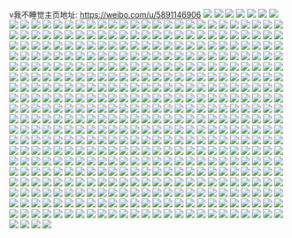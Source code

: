 v我不睡觉主页地址: https://weibo.com/u/5891146906 
![](https://wx4.sinaimg.cn/mw2000/006qGEqugy1h93es17ks8j31o0280hdt.jpg) 
![](https://wx4.sinaimg.cn/mw2000/006qGEqugy1h93et3y5icj32c02s2e82.jpg) 
![](https://wx4.sinaimg.cn/mw2000/006qGEqugy1h93esdxwptj31hi1tr4qp.jpg) 
![](https://wx4.sinaimg.cn/mw2000/006qGEqugy1h93est0z7bj323u35shdw.jpg) 
![](https://wx4.sinaimg.cn/mw2000/006qGEqugy1h93ersnr1tj31hk1qc4qp.jpg) 
![](https://wx4.sinaimg.cn/mw2000/006qGEqugy1h93et2c2a0j32dc35sqv8.jpg) 
![](https://wx4.sinaimg.cn/mw2000/006qGEqugy1h93es87t26j31o022kkjl.jpg) 
![](https://wx4.sinaimg.cn/mw2000/006qGEquly1h8g9dyzgquj31o0280tyh.jpg) 
![](https://wx4.sinaimg.cn/mw2000/006qGEquly1h8g9dzpkjyj31o0280x2n.jpg) 
![](https://wx4.sinaimg.cn/mw2000/006qGEquly1h8g9dzb1thj316o1kwk72.jpg) 
![](https://wx4.sinaimg.cn/mw2000/006qGEquly1h8888yduzqj30z40w011i.jpg) 
![](https://wx4.sinaimg.cn/mw2000/006qGEquly1h8888yugovj30w01av7jb.jpg) 
![](https://wx4.sinaimg.cn/mw2000/006qGEquly1h8888z893mj3140167al7.jpg) 
![](https://wx4.sinaimg.cn/mw2000/006qGEquly1h8888zmrv1j321i1nukda.jpg) 
![](https://wx4.sinaimg.cn/mw2000/006qGEquly1h8888y0u77j323u35skjl.jpg) 
![](https://wx4.sinaimg.cn/mw2000/006qGEquly1h88890wgoyj31ma2puhdt.jpg) 
![](https://wx4.sinaimg.cn/mw2000/006qGEquly1h808asuk1mj30ku0up10s.jpg) 
![](https://wx4.sinaimg.cn/mw2000/006qGEquly1h808atxdh4j30ku0v1jz6.jpg) 
![](https://wx4.sinaimg.cn/mw2000/006qGEquly1h7rzo0amumj30us1f74fa.jpg) 
![](https://wx4.sinaimg.cn/mw2000/006qGEquly1h7rzo0sw06j30uf1dvtqa.jpg) 
![](https://wx4.sinaimg.cn/mw2000/006qGEquly1h7rzo1ahgcj30w01i1h5w.jpg) 
![](https://wx4.sinaimg.cn/mw2000/006qGEquly1h7rznzigwmj30w01kwtub.jpg) 
![](https://wx4.sinaimg.cn/mw2000/006qGEquly1h7pohoyhwnj32dc35snpf.jpg) 
![](https://wx4.sinaimg.cn/mw2000/006qGEquly1h7pohr0j8lj32dc35shdv.jpg) 
![](https://wx4.sinaimg.cn/mw2000/006qGEquly1h7ohpei50aj311x1kwe81.jpg) 
![](https://wx4.sinaimg.cn/mw2000/006qGEquly1h7ohpfxbdlj30vz1bytyi.jpg) 
![](https://wx4.sinaimg.cn/mw2000/006qGEquly1h7ohpfc9ofj31by1zxx6p.jpg) 
![](https://wx4.sinaimg.cn/mw2000/006qGEquly1h7ohph9fybj311b1jy7wh.jpg) 
![](https://wx4.sinaimg.cn/mw2000/006qGEquly1h7ohpgmqpej30za1gx4qp.jpg) 
![](https://wx4.sinaimg.cn/mw2000/006qGEquly1h7ohq22rijj31kw2dde82.jpg) 
![](https://wx4.sinaimg.cn/mw2000/006qGEquly1h7ohpj3hchj31o02gkqv5.jpg) 
![](https://wx4.sinaimg.cn/mw2000/006qGEquly1h7ohpie0vtj31o02lvb29.jpg) 
![](https://wx4.sinaimg.cn/mw2000/006qGEquly1h7ohpji978j30rf0pmtbl.jpg) 
![](https://wx4.sinaimg.cn/mw2000/006qGEquly1h7kqumn9utj30ku07ijs0.jpg) 
![](https://wx4.sinaimg.cn/mw2000/006qGEquly1h7kqumvwt8j30uw0qy77o.jpg) 
![](https://wx4.sinaimg.cn/mw2000/006qGEquly1h7kqumbbfgj30ks0jpmzh.jpg) 
![](https://wx4.sinaimg.cn/mw2000/006qGEquly1h7fdsxqci5j30ku0tegm6.jpg) 
![](https://wx4.sinaimg.cn/mw2000/006qGEquly1h7fdsxcr7nj30ku194gvt.jpg) 
![](https://wx4.sinaimg.cn/mw2000/006qGEquly1h7fdt1x6y9j30ku0ga0t3.jpg) 
![](https://wx4.sinaimg.cn/mw2000/006qGEquly1h7e5dtbibnj31o0223x6p.jpg) 
![](https://wx4.sinaimg.cn/mw2000/006qGEquly1h7e5ehavqvj32dc35sb2c.jpg) 
![](https://wx4.sinaimg.cn/mw2000/006qGEquly1h7e5e5g29cj32dc35s4k2.jpg) 
![](https://wx4.sinaimg.cn/mw2000/006qGEquly1h7e5esjcwzj323u35s1l0.jpg) 
![](https://wx4.sinaimg.cn/mw2000/006qGEquly1h7e5f3vse4j32dc35sx6r.jpg) 
![](https://wx4.sinaimg.cn/mw2000/006qGEquly1h7e5fo21vuj323u35sk55.jpg) 
![](https://wx4.sinaimg.cn/mw2000/006qGEquly1h7e5fdcdtcj323u35sk8a.jpg) 
![](https://wx4.sinaimg.cn/mw2000/006qGEquly1h7e5dpboq7j30ku1947r9.jpg) 
![](https://wx4.sinaimg.cn/mw2000/006qGEquly1h776jnqarnj323u35sx6r.jpg) 
![](https://wx4.sinaimg.cn/mw2000/006qGEquly1h776jsrtubj323u35sqqu.jpg) 
![](https://wx4.sinaimg.cn/mw2000/006qGEquly1h776jqbg5pj32dc35sqv8.jpg) 
![](https://wx4.sinaimg.cn/mw2000/006qGEquly1h776jv74e1j32dc35s4ho.jpg) 
![](https://wx4.sinaimg.cn/mw2000/006qGEquly1h776jxupm6j31s035skjm.jpg) 
![](https://wx4.sinaimg.cn/mw2000/006qGEquly1h74ueflhwpj30ku0uxdpp.jpg) 
![](https://wx4.sinaimg.cn/mw2000/006qGEquly1h73kh6ovs0j32dc35snpg.jpg) 
![](https://wx4.sinaimg.cn/mw2000/006qGEquly1h73kgx0zf2j31s035sjwa.jpg) 
![](https://wx4.sinaimg.cn/mw2000/006qGEquly1h73kgzctsfj32dc35su10.jpg) 
![](https://wx4.sinaimg.cn/mw2000/006qGEquly1h73kh9x6o3j323u35s7wj.jpg) 
![](https://wx4.sinaimg.cn/mw2000/006qGEquly1h73kh20fb0j32dc35sats.jpg) 
![](https://wx4.sinaimg.cn/mw2000/006qGEquly1h73kh8b4p7j32dc35sk5g.jpg) 
![](https://wx4.sinaimg.cn/mw2000/006qGEquly1h6ueo07ffmj31vk2egb29.jpg) 
![](https://wx4.sinaimg.cn/mw2000/006qGEquly1h6t9w2saqrj32dc35sb2d.jpg) 
![](https://wx4.sinaimg.cn/mw2000/006qGEquly1h6t9w6xy0gj32dc35shal.jpg) 
![](https://wx4.sinaimg.cn/mw2000/006qGEquly1h6t9wkyubzj323u35se84.jpg) 
![](https://wx4.sinaimg.cn/mw2000/006qGEquly1h6t9wdfr9pj31s035sawx.jpg) 
![](https://wx4.sinaimg.cn/mw2000/006qGEquly1h6t9wac887j32dc35s7wk.jpg) 
![](https://wx4.sinaimg.cn/mw2000/006qGEquly1h6t9wq0enij31j924fwll.jpg) 
![](https://wx4.sinaimg.cn/mw2000/006qGEquly1h6t9wh2ptcj31s035swn5.jpg) 
![](https://wx4.sinaimg.cn/mw2000/006qGEquly1h6t9wnpwaaj323u35sqv6.jpg) 
![](https://wx4.sinaimg.cn/mw2000/006qGEquly1h6s8gkp0g2j31s035sgys.jpg) 
![](https://wx4.sinaimg.cn/mw2000/006qGEquly1h6s8h9vlyej32dc35s1fs.jpg) 
![](https://wx4.sinaimg.cn/mw2000/006qGEquly1h6s8hcsuksj329e2z51ky.jpg) 
![](https://wx4.sinaimg.cn/mw2000/006qGEquly1h6s8hg36k1j30oe0tcjtq.jpg) 
![](https://wx4.sinaimg.cn/mw2000/006qGEquly1h6s8ia5lkhj323u35s4k2.jpg) 
![](https://wx4.sinaimg.cn/mw2000/006qGEquly1h6s8j1cjlaj323u35su0z.jpg) 
![](https://wx4.sinaimg.cn/mw2000/006qGEquly1h6s8fzyz9hj323u35sk2p.jpg) 
![](https://wx4.sinaimg.cn/mw2000/006qGEquly1h6s8j61q5bj32be2utx6q.jpg) 
![](https://wx4.sinaimg.cn/mw2000/006qGEquly1h6pw2x2777j311k1i3ale.jpg) 
![](https://wx4.sinaimg.cn/mw2000/006qGEquly1h6pw2xswysj311f1dvdtg.jpg) 
![](https://wx4.sinaimg.cn/mw2000/006qGEquly1h6pw2yicztj312t1h2wuw.jpg) 
![](https://wx4.sinaimg.cn/mw2000/006qGEquly1h6pw2z26a5j316n1kw4b3.jpg) 
![](https://wx4.sinaimg.cn/mw2000/006qGEquly1h6pw2zleabj30ub15pgsl.jpg) 
![](https://wx4.sinaimg.cn/mw2000/006qGEquly1h6pw30u1rgj316o1kw4qp.jpg) 
![](https://wx4.sinaimg.cn/mw2000/006qGEquly1h6pw32ve1vj320p2u0u0x.jpg) 
![](https://wx4.sinaimg.cn/mw2000/006qGEquly1h6efa6l9kgj31400mcjx9.jpg) 
![](https://wx4.sinaimg.cn/mw2000/006qGEquly1h6efa61htsj30ku0aoq2z.jpg) 
![](https://wx4.sinaimg.cn/mw2000/006qGEquly1h69qo6mo0oj327g2kqe81.jpg) 
![](https://wx4.sinaimg.cn/mw2000/006qGEquly1h69qop3jilj32dc35skjp.jpg) 
![](https://wx4.sinaimg.cn/mw2000/006qGEquly1h69qobxyklj31kw35s172.jpg) 
![](https://wx4.sinaimg.cn/mw2000/006qGEquly1h69qp0gt2uj32dc35sx02.jpg) 
![](https://wx4.sinaimg.cn/mw2000/006qGEquly1h69qp7dkv6j31s035sdo7.jpg) 
![](https://wx4.sinaimg.cn/mw2000/006qGEquly1h69qpe6w3oj31s035sdqq.jpg) 
![](https://wx4.sinaimg.cn/mw2000/006qGEquly1h69qpeuqh5j31080px481.jpg) 
![](https://wx4.sinaimg.cn/mw2000/006qGEquly1h656cmp0oaj314h1kwh5u.jpg) 
![](https://wx4.sinaimg.cn/mw2000/006qGEquly1h656cj805wj316o1kwteb.jpg) 
![](https://wx4.sinaimg.cn/mw2000/006qGEquly1h656crhpvyj316o1kw1k0.jpg) 
![](https://wx4.sinaimg.cn/mw2000/006qGEquly1h656cwdcr5j316o1kwgq3.jpg) 
![](https://wx4.sinaimg.cn/mw2000/006qGEquly1h60k9cfzz7j31sc2dse81.jpg) 
![](https://wx4.sinaimg.cn/mw2000/006qGEquly1h60k9ezngej30l20sgtc3.jpg) 
![](https://wx4.sinaimg.cn/mw2000/006qGEquly1h60k957wzwj31s035sn4d.jpg) 
![](https://wx4.sinaimg.cn/mw2000/006qGEquly1h60kg2d3dsj31sc27b4m0.jpg) 
![](https://wx4.sinaimg.cn/mw2000/006qGEquly1h60kdo6zadj31s035se84.jpg) 
![](https://wx4.sinaimg.cn/mw2000/006qGEquly1h60kfzj55pj31s035s1l0.jpg) 
![](https://wx4.sinaimg.cn/mw2000/006qGEquly1h60kb6xy84j31s035sqf5.jpg) 
![](https://wx4.sinaimg.cn/mw2000/006qGEquly1h60kg6lnswj30ku122q8u.jpg) 
![](https://wx4.sinaimg.cn/mw2000/006qGEquly1h5ptt2451ij30z117yatt.jpg) 
![](https://wx4.sinaimg.cn/mw2000/006qGEquly1h5ptsveoquj31sc2ds4qq.jpg) 
![](https://wx4.sinaimg.cn/mw2000/006qGEquly1h5mmghop02j31ww30o1kx.jpg) 
![](https://wx4.sinaimg.cn/mw2000/006qGEquly1h5mmgudippj321p2z3npd.jpg) 
![](https://wx4.sinaimg.cn/mw2000/006qGEquly1h5mey8lj1bj30ku19410x.jpg) 
![](https://wx4.sinaimg.cn/mw2000/006qGEqugy1h5jdfnbw5fj30k30v8jz1.jpg) 
![](https://wx4.sinaimg.cn/mw2000/006qGEqugy1h5jdfoxl3pj30ku0uzgvv.jpg) 
![](https://wx4.sinaimg.cn/mw2000/006qGEqugy1h5jdfpoycwj30ku0uwn6e.jpg) 
![](https://wx4.sinaimg.cn/mw2000/006qGEqugy1h5jdfrejpej30u0176qbo.jpg) 
![](https://wx4.sinaimg.cn/mw2000/006qGEqugy1h5jdh2upnlj31s035sqv6.jpg) 
![](https://wx4.sinaimg.cn/mw2000/006qGEqugy1h58m4fcz87j32c031su0x.jpg) 
![](https://wx4.sinaimg.cn/mw2000/006qGEqugy1h58m4gdyodj31xl2mcnpd.jpg) 
![](https://wx4.sinaimg.cn/mw2000/006qGEqugy1h58m4hdyjmj328g30gnpd.jpg) 
![](https://wx4.sinaimg.cn/mw2000/006qGEqugy1h4kjq7oi4qj30lv0sgaf2.jpg) 
![](https://wx4.sinaimg.cn/mw2000/006qGEqugy1h4kjq83m20j30lq0sgdkm.jpg) 
![](https://wx4.sinaimg.cn/mw2000/006qGEqugy1h4kjq8lc1kj30nh0l442n.jpg) 
![](https://wx4.sinaimg.cn/mw2000/006qGEqugy1h4kjq8y8u8j30hu0onq6i.jpg) 
![](https://wx4.sinaimg.cn/mw2000/006qGEqugy1h4kjq76oirj32kr2c0e82.jpg) 
![](https://wx4.sinaimg.cn/mw2000/006qGEqugy1h4kjq9k7q9j30sg0l1q9e.jpg) 
![](https://wx4.sinaimg.cn/mw2000/006qGEqugy1h4gygqhhubj30sd1wt7wh.jpg) 
![](https://wx4.sinaimg.cn/mw2000/006qGEqugy1h4ett8ewq6j32dc35skjo.jpg) 
![](https://wx4.sinaimg.cn/mw2000/006qGEqugy1h4etta4lp6j33402c0b2a.jpg) 
![](https://wx4.sinaimg.cn/mw2000/006qGEqugy1h4ettbyxgvj32dc35se82.jpg) 
![](https://wx4.sinaimg.cn/mw2000/006qGEqugy1h4ettg8dcjj31s035sx6q.jpg) 
![](https://wx4.sinaimg.cn/mw2000/006qGEqugy1h4ettlekmij32dc35su10.jpg) 
![](https://wx4.sinaimg.cn/mw2000/006qGEqugy1h4ett3rlq4j32dc35s4qu.jpg) 
![](https://wx4.sinaimg.cn/mw2000/006qGEqugy1h4ettrwjz1j32dc35su0z.jpg) 
![](https://wx4.sinaimg.cn/mw2000/006qGEqugy1h4ettwbx1bj32dc35su0z.jpg) 
![](https://wx4.sinaimg.cn/mw2000/006qGEqugy1h458edyg6uj32dc35sqv8.jpg) 
![](https://wx4.sinaimg.cn/mw2000/006qGEqugy1h458egpt85j32dc35snpf.jpg) 
![](https://wx4.sinaimg.cn/mw2000/006qGEqugy1h458ejy5rvj31kw35sx6p.jpg) 
![](https://wx4.sinaimg.cn/mw2000/006qGEqugy1h458enw0u7j32dc35skjn.jpg) 
![](https://wx4.sinaimg.cn/mw2000/006qGEqugy1h458etoveyj32dc35s7wk.jpg) 
![](https://wx4.sinaimg.cn/mw2000/006qGEqugy1h3znu0qehsj31s035s7wj.jpg) 
![](https://wx4.sinaimg.cn/mw2000/006qGEqugy1h3znu4c9eyj32dc35sb2c.jpg) 
![](https://wx4.sinaimg.cn/mw2000/006qGEqugy1h3znu73jgsj31s035s1l0.jpg) 
![](https://wx4.sinaimg.cn/mw2000/006qGEqugy1h3znu89jb5j33402c0npe.jpg) 
![](https://wx4.sinaimg.cn/mw2000/006qGEqugy1h3znub80ebj31s035snpg.jpg) 
![](https://wx4.sinaimg.cn/mw2000/006qGEqugy1h3znucdch3j32c027cnpd.jpg) 
![](https://wx4.sinaimg.cn/mw2000/006qGEqugy1h3zntvpgjij32dc35s7wk.jpg) 
![](https://wx4.sinaimg.cn/mw2000/006qGEqugy1h3w3ce8tpoj30tz167tjg.jpg) 
![](https://wx4.sinaimg.cn/mw2000/006qGEqugy1h3w3cfek1aj32c0340b2a.jpg) 
![](https://wx4.sinaimg.cn/mw2000/006qGEqugy1h3w3cgmphzj32c0340e83.jpg) 
![](https://wx4.sinaimg.cn/mw2000/006qGEqugy1h3w3chy438j32c0340qv6.jpg) 
![](https://wx4.sinaimg.cn/mw2000/006qGEqugy1h3tq2ic75uj32c0340npe.jpg) 
![](https://wx4.sinaimg.cn/mw2000/006qGEqugy1h3tq2kvqmtj32c0340b2a.jpg) 
![](https://wx4.sinaimg.cn/mw2000/006qGEqugy1h3tq2nuu7oj32c02qnqv6.jpg) 
![](https://wx4.sinaimg.cn/mw2000/006qGEqugy1h3tq2putngj32c02swqv5.jpg) 
![](https://wx4.sinaimg.cn/mw2000/006qGEqugy1h3tq3aamgqj31nx1skb29.jpg) 
![](https://wx4.sinaimg.cn/mw2000/006qGEqugy1h3msnpbuqij32c0340kjl.jpg) 
![](https://wx4.sinaimg.cn/mw2000/006qGEqugy1h3msnq7edyj32c0340kjl.jpg) 
![](https://wx4.sinaimg.cn/mw2000/006qGEqugy1h3msnr1h0vj32c0340kjl.jpg) 
![](https://wx4.sinaimg.cn/mw2000/006qGEqugy1h3msnsel24j325l2o14qq.jpg) 
![](https://wx4.sinaimg.cn/mw2000/006qGEquly1h3i8rxtsjjj32dc35sqv8.jpg) 
![](https://wx4.sinaimg.cn/mw2000/006qGEquly1h3i8s3tk75j32dc35s1kz.jpg) 
![](https://wx4.sinaimg.cn/mw2000/006qGEquly1h3i8rk3xcaj32dc35snpg.jpg) 
![](https://wx4.sinaimg.cn/mw2000/006qGEquly1h3i8s6nkhuj32c027hb29.jpg) 
![](https://wx4.sinaimg.cn/mw2000/006qGEquly1h3i8s4s1f1j31nv1fqh36.jpg) 
![](https://wx4.sinaimg.cn/mw2000/006qGEquly1h3i8sa6zm0j33402c0npe.jpg) 
![](https://wx4.sinaimg.cn/mw2000/006qGEquly1h3i8sezoqpj32c02muhdu.jpg) 
![](https://wx4.sinaimg.cn/mw2000/006qGEquly1h3i8skx9bqj31rz2mtx6p.jpg) 
![](https://wx4.sinaimg.cn/mw2000/006qGEquly1h3i8t8h9ksj32dc35sqv7.jpg) 
![](https://wx4.sinaimg.cn/mw2000/006qGEquly1h3fo2r3azyj32c02yj1kx.jpg) 
![](https://wx4.sinaimg.cn/mw2000/006qGEquly1h3fo2rif15j30wi1197ei.jpg) 
![](https://wx4.sinaimg.cn/mw2000/006qGEquly1h3fo2t5j2vj30wi1ncdu2.jpg) 
![](https://wx4.sinaimg.cn/mw2000/006qGEquly1h3fo2th18dj30ku111wk5.jpg) 
![](https://wx4.sinaimg.cn/mw2000/006qGEquly1h3fo2qkqtvj30wi1j9nbl.jpg) 
![](https://wx4.sinaimg.cn/mw2000/006qGEquly1h3fo2vpj2qj30wi1kdgzn.jpg) 
![](https://wx4.sinaimg.cn/mw2000/006qGEquly1h37ysdgd1cj316n1ll1az.jpg) 
![](https://wx4.sinaimg.cn/mw2000/006qGEquly1h37ysknoluj315s1ktx18.jpg) 
![](https://wx4.sinaimg.cn/mw2000/006qGEquly1h37ysm4muoj322o2rknoo.jpg) 
![](https://wx4.sinaimg.cn/mw2000/006qGEquly1h374022d14j33402c0x6q.jpg) 
![](https://wx4.sinaimg.cn/mw2000/006qGEquly1h35or8yn94j32dc35s4qs.jpg) 
![](https://wx4.sinaimg.cn/mw2000/006qGEquly1h35orskwkrj323u35snpe.jpg) 
![](https://wx4.sinaimg.cn/mw2000/006qGEquly1h35oqjnhk3j325i2wob2a.jpg) 
![](https://wx4.sinaimg.cn/mw2000/006qGEquly1h35oscveyjj31s035su0y.jpg) 
![](https://wx4.sinaimg.cn/mw2000/006qGEquly1h35ot7ha0gj32dc35snpf.jpg) 
![](https://wx4.sinaimg.cn/mw2000/006qGEquly1h35otf2npxj32dc35sx6s.jpg) 
![](https://wx4.sinaimg.cn/mw2000/006qGEquly1h35othocdvj32dc35s7wk.jpg) 
![](https://wx4.sinaimg.cn/mw2000/006qGEquly1h35otm3piej32dc35skjn.jpg) 
![](https://wx4.sinaimg.cn/mw2000/006qGEquly1h35otpfo5gj32dc35snpg.jpg) 
![](https://wx4.sinaimg.cn/mw2000/006qGEquly1h2xmjd355tj31kd21lnpd.jpg) 
![](https://wx4.sinaimg.cn/mw2000/006qGEquly1h2xmjap9d0j31o02804qq.jpg) 
![](https://wx4.sinaimg.cn/mw2000/006qGEquly1h2xmjmd8k9j31o0280x6p.jpg) 
![](https://wx4.sinaimg.cn/mw2000/006qGEquly1h2xmjhves2j31o0280x6p.jpg) 
![](https://wx4.sinaimg.cn/mw2000/006qGEquly1h2qvkhrgqhj30ik0ztmzc.jpg) 
![](https://wx4.sinaimg.cn/mw2000/006qGEquly1h2qvkiutprj30if0zpwh2.jpg) 
![](https://wx4.sinaimg.cn/mw2000/006qGEquly1h2qvkjnv8oj30ih0zhtbs.jpg) 
![](https://wx4.sinaimg.cn/mw2000/006qGEquly1h2jh06rw6dj32ps2bze82.jpg) 
![](https://wx4.sinaimg.cn/mw2000/006qGEquly1h2jh0526coj30zi1417d7.jpg) 
![](https://wx4.sinaimg.cn/mw2000/006qGEquly1h2jh0dr6xoj33402c0qv6.jpg) 
![](https://wx4.sinaimg.cn/mw2000/006qGEquly1h2jh0bri04j31ih1u5e81.jpg) 
![](https://wx4.sinaimg.cn/mw2000/006qGEquly1h2jh0e8dh8j30zi16a14v.jpg) 
![](https://wx4.sinaimg.cn/mw2000/006qGEquly1h2jh093vesj31rg1jqkjl.jpg) 
![](https://wx4.sinaimg.cn/mw2000/006qGEquly1h2bem323exj32dc35sb2b.jpg) 
![](https://wx4.sinaimg.cn/mw2000/006qGEquly1h2bem0tam8j32dc35s1l1.jpg) 
![](https://wx4.sinaimg.cn/mw2000/006qGEquly1h2bem6eiizj32dc35sb2e.jpg) 
![](https://wx4.sinaimg.cn/mw2000/006qGEquly1h2bem9vcesj32dc35su12.jpg) 
![](https://wx4.sinaimg.cn/mw2000/006qGEquly1h2bemd87zrj335s35s1l2.jpg) 
![](https://wx4.sinaimg.cn/mw2000/006qGEquly1h2bemgk9y9j32dc35skjq.jpg) 
![](https://wx4.sinaimg.cn/mw2000/006qGEquly1h2bemj7cj7j32dc35su10.jpg) 
![](https://wx4.sinaimg.cn/mw2000/006qGEquly1h2bemlseuwj30ku0p2myq.jpg) 
![](https://wx4.sinaimg.cn/mw2000/006qGEquly1h215e5k894j32dc35sb2c.jpg) 
![](https://wx4.sinaimg.cn/mw2000/006qGEquly1h215e71x48j32c03401ky.jpg) 
![](https://wx4.sinaimg.cn/mw2000/006qGEquly1h215ekjj67j32dc35s7wl.jpg) 
![](https://wx4.sinaimg.cn/mw2000/006qGEquly1h215f5zz7ij335s35she0.jpg) 
![](https://wx4.sinaimg.cn/mw2000/006qGEquly1h215g1v1oij32dc35sx6r.jpg) 
![](https://wx4.sinaimg.cn/mw2000/006qGEquly1h215fp7v3wj335s35sb2e.jpg) 
![](https://wx4.sinaimg.cn/mw2000/006qGEquly1h215dosue7j32dc35sqv8.jpg) 
![](https://wx4.sinaimg.cn/mw2000/006qGEquly1h215gim1v2j335s35s7wm.jpg) 
![](https://wx4.sinaimg.cn/mw2000/006qGEquly1h1ncq9a237j32dc35su12.jpg) 
![](https://wx4.sinaimg.cn/mw2000/006qGEquly1h1ncqndbzhj32dc35s1l4.jpg) 
![](https://wx4.sinaimg.cn/mw2000/006qGEquly1h1ncqolasij31vk2egb29.jpg) 
![](https://wx4.sinaimg.cn/mw2000/006qGEquly1h1ncqva7yuj32dc35sb2c.jpg) 
![](https://wx4.sinaimg.cn/mw2000/006qGEquly1h1ncqx45hzj32o7221hdu.jpg) 
![](https://wx4.sinaimg.cn/mw2000/006qGEquly1h1ncr4wc8tj32dc35snpf.jpg) 
![](https://wx4.sinaimg.cn/mw2000/006qGEquly1h1ncr9n0jlj31s035skjm.jpg) 
![](https://wx4.sinaimg.cn/mw2000/006qGEquly1h1lzhr171oj32dc35sqv9.jpg) 
![](https://wx4.sinaimg.cn/mw2000/006qGEquly1h1lzhulpqlj32dc35sx6t.jpg) 
![](https://wx4.sinaimg.cn/mw2000/006qGEquly1h1lzhwncmij31s035sqv6.jpg) 
![](https://wx4.sinaimg.cn/mw2000/006qGEquly1h1lzhl8k1sj32dc35shdx.jpg) 
![](https://wx4.sinaimg.cn/mw2000/006qGEquly1h1lzhyqritj32dc35shdw.jpg) 
![](https://wx4.sinaimg.cn/mw2000/006qGEquly1h1lzhzsuu9j32c0340e81.jpg) 
![](https://wx4.sinaimg.cn/mw2000/006qGEquly1h1ahveb8m1j32dc35sx6s.jpg) 
![](https://wx4.sinaimg.cn/mw2000/006qGEquly1h1ahvtdle8j31s035sqv6.jpg) 
![](https://wx4.sinaimg.cn/mw2000/006qGEquly1h1ahw8gtibj31s035se83.jpg) 
![](https://wx4.sinaimg.cn/mw2000/006qGEquly1h1ahws6ra1j32dc35skjp.jpg) 
![](https://wx4.sinaimg.cn/mw2000/006qGEquly1h1ahx3obpgj31s035s7wj.jpg) 
![](https://wx4.sinaimg.cn/mw2000/006qGEquly1h1ahx6h93pj32rj2c0u0y.jpg) 
![](https://wx4.sinaimg.cn/mw2000/006qGEquly1h1ahxyieoyj32dc35s1l2.jpg) 
![](https://wx4.sinaimg.cn/mw2000/006qGEquly1h1ahy4qnokj32dc35sb2b.jpg) 
![](https://wx4.sinaimg.cn/mw2000/006qGEquly1h16x3dawwlj32ji25ju0x.jpg) 
![](https://wx4.sinaimg.cn/mw2000/006qGEquly1h14kj2akwkj32801o0hdt.jpg) 
![](https://wx4.sinaimg.cn/mw2000/006qGEquly1h14kj5ijbwj33402c01ky.jpg) 
![](https://wx4.sinaimg.cn/mw2000/006qGEquly1h14kjmx1onj33402c0npe.jpg) 
![](https://wx4.sinaimg.cn/mw2000/006qGEquly1h14kiqv2ctj33402c07wi.jpg) 
![](https://wx4.sinaimg.cn/mw2000/006qGEquly1h0yx00vzrrj327v2i17wh.jpg) 
![](https://wx4.sinaimg.cn/mw2000/006qGEquly1h0yx01ouw3j32c0340b29.jpg) 
![](https://wx4.sinaimg.cn/mw2000/006qGEquly1h0vnqih6gpj326s26au0x.jpg) 
![](https://wx4.sinaimg.cn/mw2000/006qGEquly1h0qvkc5oocj33402c01kz.jpg) 
![](https://wx4.sinaimg.cn/mw2000/006qGEquly1h0qvkd8pjjj32a22571ky.jpg) 
![](https://wx4.sinaimg.cn/mw2000/006qGEquly1h0qvkg37vgj32dc35skjn.jpg) 
![](https://wx4.sinaimg.cn/mw2000/006qGEquly1h0qvkh3i1jj32za1yohdu.jpg) 
![](https://wx4.sinaimg.cn/mw2000/006qGEquly1h0qvkhu7h8j318m0u0as7.jpg) 
![](https://wx4.sinaimg.cn/mw2000/006qGEquly1h0qvkbbcwrj32zq21wkjl.jpg) 
![](https://wx4.sinaimg.cn/mw2000/006qGEquly1h0qvkj9vzkj32ie23hkjm.jpg) 
![](https://wx4.sinaimg.cn/mw2000/006qGEquly1h0qvkkjsx5j32dy2577wi.jpg) 
![](https://wx4.sinaimg.cn/mw2000/006qGEquly1h0qvknnypkj32dc35snpg.jpg) 
![](https://wx4.sinaimg.cn/mw2000/006qGEquly1h0pvcbv420j32c03407wh.jpg) 
![](https://wx4.sinaimg.cn/mw2000/006qGEquly1h0kr3vmdm2j30d30d13z1.jpg) 
![](https://wx4.sinaimg.cn/mw2000/006qGEquly1h0gjsoekfsj31o0280kjl.jpg) 
![](https://wx4.sinaimg.cn/mw2000/006qGEquly1h0gjsu9yuqj33402c0npe.jpg) 
![](https://wx4.sinaimg.cn/mw2000/006qGEquly1h0gjsxep69j32uj26me82.jpg) 
![](https://wx4.sinaimg.cn/mw2000/006qGEquly1h0gjsyag1mj32fb1lsb29.jpg) 
![](https://wx4.sinaimg.cn/mw2000/006qGEquly1h0gjs8vlxkj32dc35s1l1.jpg) 
![](https://wx4.sinaimg.cn/mw2000/006qGEquly1h0gjta3esuj32od26bkjm.jpg) 
![](https://wx4.sinaimg.cn/mw2000/006qGEquly1h0at7o5wsoj32dc35shdw.jpg) 
![](https://wx4.sinaimg.cn/mw2000/006qGEquly1h0at7yfnawj31s035sx6q.jpg) 
![](https://wx4.sinaimg.cn/mw2000/006qGEquly1h0at81400aj33082c01kz.jpg) 
![](https://wx4.sinaimg.cn/mw2000/006qGEquly1h0at833ywgj32sn2aqhdu.jpg) 
![](https://wx4.sinaimg.cn/mw2000/006qGEquly1h0at84t3t6j32jn22r4qq.jpg) 
![](https://wx4.sinaimg.cn/mw2000/006qGEquly1h0at86k31ej33402c0kjm.jpg) 
![](https://wx4.sinaimg.cn/mw2000/006qGEquly1h0at88bek0j32i32a4b2a.jpg) 
![](https://wx4.sinaimg.cn/mw2000/006qGEquly1h0at7dts6xj31s035s1kz.jpg) 
![](https://wx4.sinaimg.cn/mw2000/006qGEquly1h0at93ckxaj32dc35s7wk.jpg) 
![](https://wx4.sinaimg.cn/mw2000/006qGEquly1h09b4b44ngj335s35su10.jpg) 
![](https://wx4.sinaimg.cn/mw2000/006qGEquly1h09b5mqe83j32dc35sx6r.jpg) 
![](https://wx4.sinaimg.cn/mw2000/006qGEquly1h09b6ryvf7j323u35sx6r.jpg) 
![](https://wx4.sinaimg.cn/mw2000/006qGEquly1h09b81lozij32dc35sqv7.jpg) 
![](https://wx4.sinaimg.cn/mw2000/006qGEquly1h09b8csi4jj32ng25px6p.jpg) 
![](https://wx4.sinaimg.cn/mw2000/006qGEquly1h04yzq9palj32801o0b29.jpg) 
![](https://wx4.sinaimg.cn/mw2000/006qGEquly1h04yzs17taj31up1o04qp.jpg) 
![](https://wx4.sinaimg.cn/mw2000/006qGEquly1h04yznxn9mj31rp1iz1kx.jpg) 
![](https://wx4.sinaimg.cn/mw2000/006qGEquly1h04yzu6kenj32251mvb29.jpg) 
![](https://wx4.sinaimg.cn/mw2000/006qGEquly1h04q1r2ul6j32dc35sqv9.jpg) 
![](https://wx4.sinaimg.cn/mw2000/006qGEquly1h04q1ufdacj32dc35shdy.jpg) 
![](https://wx4.sinaimg.cn/mw2000/006qGEquly1h04q0884naj32dc35s4qw.jpg) 
![](https://wx4.sinaimg.cn/mw2000/006qGEquly1h04q1x7xppj32dc35skjq.jpg) 
![](https://wx4.sinaimg.cn/mw2000/006qGEquly1h04q20qvuaj32dc35sb2e.jpg) 
![](https://wx4.sinaimg.cn/mw2000/006qGEquly1gzujop1r8zj31x81bxh0e.jpg) 
![](https://wx4.sinaimg.cn/mw2000/006qGEqugy1gzqrxi2hexj317a1074kh.jpg) 
![](https://wx4.sinaimg.cn/mw2000/006qGEqugy1gznqymce7pj31oy0wiwvg.jpg) 
![](https://wx4.sinaimg.cn/mw2000/006qGEqugy1gzd7n36v4qj31hb1atau9.jpg) 
![](https://wx4.sinaimg.cn/mw2000/006qGEqugy1gysfrqdc0xj30nq0k60x5.jpg) 
![](https://wx4.sinaimg.cn/mw2000/006qGEquly1gxyge4znscj32dc35s4qu.jpg) 
![](https://wx4.sinaimg.cn/mw2000/006qGEquly1gxyge6y00cj33402c0b2d.jpg) 
![](https://wx4.sinaimg.cn/mw2000/006qGEquly1gxygebnq8cj32h527l7wj.jpg) 
![](https://wx4.sinaimg.cn/mw2000/006qGEquly1gxyged2urjj32yy26h4qr.jpg) 
![](https://wx4.sinaimg.cn/mw2000/006qGEquly1gxygcttmznj32nw1z2e82.jpg) 
![](https://wx4.sinaimg.cn/mw2000/006qGEquly1gxygea7x35j32dc35s7wn.jpg) 
![](https://wx4.sinaimg.cn/mw2000/006qGEquly1gxygcb6ddmj31hc0u0k93.jpg) 
![](https://wx4.sinaimg.cn/mw2000/006qGEquly1gxygehaeg2j33402c0nph.jpg) 
![](https://wx4.sinaimg.cn/mw2000/006qGEquly1gxsn3z3me1j32dc35su10.jpg) 
![](https://wx4.sinaimg.cn/mw2000/006qGEquly1gxsn40ncvpj32dc35shdv.jpg) 
![](https://wx4.sinaimg.cn/mw2000/006qGEquly1gxsn41rh4yj32dc35s1kz.jpg) 
![](https://wx4.sinaimg.cn/mw2000/006qGEquly1gxsn3xg4qbj32402hwb2a.jpg) 
![](https://wx4.sinaimg.cn/mw2000/006qGEquly1gxsn43wnabj335s35sqv9.jpg) 
![](https://wx4.sinaimg.cn/mw2000/006qGEquly1gxsn45seduj32dc35s7wk.jpg) 
![](https://wx4.sinaimg.cn/mw2000/006qGEquly1gxsn46lhkxj30ku0yogqh.jpg) 
![](https://wx4.sinaimg.cn/mw2000/006qGEquly1gxsn47gtpij32bz23kb2a.jpg) 
![](https://wx4.sinaimg.cn/mw2000/006qGEquly1gxsn48z8f5j33402c0b2b.jpg) 
![](https://wx4.sinaimg.cn/mw2000/006qGEquly1gxrjls4qy1j323e1p0npd.jpg) 
![](https://wx4.sinaimg.cn/mw2000/006qGEquly1gxrjm3akcmj325a1mzhdt.jpg) 
![](https://wx4.sinaimg.cn/mw2000/006qGEquly1gxrjmq5elkj32cu2064qq.jpg) 
![](https://wx4.sinaimg.cn/mw2000/006qGEquly1gxrjnzgr7ij32ts1lanpe.jpg) 
![](https://wx4.sinaimg.cn/mw2000/006qGEquly1gxkmp0jojxj30u00sswv2.jpg) 
![](https://wx4.sinaimg.cn/mw2000/006qGEquly1gxkmuxq68mj32dc35se85.jpg) 
![](https://wx4.sinaimg.cn/mw2000/006qGEquly1gxkmxwgfmfj32c0340hdu.jpg) 
![](https://wx4.sinaimg.cn/mw2000/006qGEquly1gxkmxthlanj32kg27a7wk.jpg) 
![](https://wx4.sinaimg.cn/mw2000/006qGEquly1gxkmy11n98j32qg1x1qv7.jpg) 
![](https://wx4.sinaimg.cn/mw2000/006qGEquly1gxkmy7tt2ej32x22c0nph.jpg) 
![](https://wx4.sinaimg.cn/mw2000/006qGEquly1gxkmybbtfrj33402c07wj.jpg) 
![](https://wx4.sinaimg.cn/mw2000/006qGEquly1gxkmyesivjj30xy0u0dxs.jpg) 
![](https://wx4.sinaimg.cn/mw2000/006qGEquly1gxa6i98gchj32072qjx6p.jpg) 
![](https://wx4.sinaimg.cn/mw2000/006qGEquly1gxa6i02docj321d340b29.jpg) 
![](https://wx4.sinaimg.cn/mw2000/006qGEquly1gxa6ii79jej3247303kjm.jpg) 
![](https://wx4.sinaimg.cn/mw2000/006qGEquly1gxa6ipjj7kj323e2nl7wh.jpg) 
![](https://wx4.sinaimg.cn/mw2000/006qGEquly1gx8y3ln2k5j32dc35sx6r.jpg) 
![](https://wx4.sinaimg.cn/mw2000/006qGEquly1gx8y3n18yvj32yc23zx6r.jpg) 
![](https://wx4.sinaimg.cn/mw2000/006qGEquly1gx8y3jot1aj32dc35shdx.jpg) 
![](https://wx4.sinaimg.cn/mw2000/006qGEquly1gx8y3pem72j32dc35su11.jpg) 
![](https://wx4.sinaimg.cn/mw2000/006qGEquly1gx8y3rec6qj33402c0e84.jpg) 
![](https://wx4.sinaimg.cn/mw2000/006qGEquly1gx8y3tp25bj32dc35sb2d.jpg) 
![](https://wx4.sinaimg.cn/mw2000/006qGEquly1gx8y3vo9vsj32dc35skjo.jpg) 
![](https://wx4.sinaimg.cn/mw2000/006qGEquly1gx8y3xi2z5j32dc35sqv8.jpg) 
![](https://wx4.sinaimg.cn/mw2000/006qGEquly1gx8y3xy8x9j30u0140qam.jpg) 
![](https://wx4.sinaimg.cn/mw2000/006qGEquly1gx21ccpdwmj32dc35snpf.jpg) 
![](https://wx4.sinaimg.cn/mw2000/006qGEquly1gx21dv5wfaj32dc35s7wl.jpg) 
![](https://wx4.sinaimg.cn/mw2000/006qGEquly1gx21ery9jfj322p2gh1l1.jpg) 
![](https://wx4.sinaimg.cn/mw2000/006qGEquly1gx21ft9wvyj32c02mu1l1.jpg) 
![](https://wx4.sinaimg.cn/mw2000/006qGEquly1gx21fymot9j318l1l9avz.jpg) 
![](https://wx4.sinaimg.cn/mw2000/006qGEquly1gx21g4r7e7j33402c0b2c.jpg) 
![](https://wx4.sinaimg.cn/mw2000/006qGEquly1gx21hknik5j33402c07wo.jpg) 
![](https://wx4.sinaimg.cn/mw2000/006qGEquly1gx21j5lw4tj32ym2524qt.jpg) 
![](https://wx4.sinaimg.cn/mw2000/006qGEquly1gx21j72qg4j30ku0svae3.jpg) 
![](https://wx4.sinaimg.cn/mw2000/006qGEquly1gx21acqyxwj33402c07wk.jpg) 
![](https://wx4.sinaimg.cn/mw2000/006qGEquly1gwxgsxu74uj32pi2bj4qp.jpg) 
![](https://wx4.sinaimg.cn/mw2000/006qGEquly1gwxgswtugmj31c0200b29.jpg) 
![](https://wx4.sinaimg.cn/mw2000/006qGEquly1gwxgrdr2lnj32c03407wk.jpg) 
![](https://wx4.sinaimg.cn/mw2000/006qGEquly1gwxgrqsuq6j32f321l4qr.jpg) 
![](https://wx4.sinaimg.cn/mw2000/006qGEquly1gwxgs628y0j32oe2bx4qs.jpg) 
![](https://wx4.sinaimg.cn/mw2000/006qGEquly1gwxgpoltyyj32dc35su11.jpg) 
![](https://wx4.sinaimg.cn/mw2000/006qGEquly1gwxgsoj5tsj32dc35shdx.jpg) 
![](https://wx4.sinaimg.cn/mw2000/006qGEquly1gwxgq8p2pqj30u00ykdlx.jpg) 
![](https://wx4.sinaimg.cn/mw2000/006qGEquly1gwxgt9gekjj31ue1ue7wh.jpg) 
![](https://wx4.sinaimg.cn/mw2000/006qGEquly1gwtrd4hwofj32dc35s4qt.jpg) 
![](https://wx4.sinaimg.cn/mw2000/006qGEquly1gwtrda0k7sj32dc35s4qu.jpg) 
![](https://wx4.sinaimg.cn/mw2000/006qGEquly1gwtrdd54a2j329p29sb2b.jpg) 
![](https://wx4.sinaimg.cn/mw2000/006qGEquly1gwtrdjbp3dj33402c0x6u.jpg) 
![](https://wx4.sinaimg.cn/mw2000/006qGEquly1gwtre1pybkj33402c0qv5.jpg) 
![](https://wx4.sinaimg.cn/mw2000/006qGEquly1gwtrdpxtdoj33402c01l2.jpg) 
![](https://wx4.sinaimg.cn/mw2000/006qGEquly1gwtrdvin5pj33402c04qu.jpg) 
![](https://wx4.sinaimg.cn/mw2000/006qGEquly1gwtrczlphrj33402c0e86.jpg) 
![](https://wx4.sinaimg.cn/mw2000/006qGEquly1gwtre04bptj32c0340x6p.jpg) 
![](https://wx4.sinaimg.cn/mw2000/006qGEquly1gwmn1awzppj30u0140gy2.jpg) 
![](https://wx4.sinaimg.cn/mw2000/006qGEquly1gwmn1d2moqj30u01hch29.jpg) 
![](https://wx4.sinaimg.cn/mw2000/006qGEquly1gwmn1elm3wj31400u0n7y.jpg) 
![](https://wx4.sinaimg.cn/mw2000/006qGEquly1gwmn1gmng8j31930u0qed.jpg) 
![](https://wx4.sinaimg.cn/mw2000/006qGEquly1gwmn1ix85mj30ku0ykjvx.jpg) 
![](https://wx4.sinaimg.cn/mw2000/006qGEquly1gwmn1i2xdej30u014012p.jpg) 
![](https://wx4.sinaimg.cn/mw2000/006qGEquly1gwmn195f30j30u0140k1v.jpg) 
![](https://wx4.sinaimg.cn/mw2000/006qGEquly1gwmn1kg7b8j31400u0dqb.jpg) 
![](https://wx4.sinaimg.cn/mw2000/006qGEquly1gwmn1ltciqj31400u0k1r.jpg) 
![](https://wx4.sinaimg.cn/mw2000/006qGEquly1gwke7idu2pj30u00v3wka.jpg) 
![](https://wx4.sinaimg.cn/mw2000/006qGEquly1gwke7k3l32j30u014045s.jpg) 
![](https://wx4.sinaimg.cn/mw2000/006qGEquly1gwke7l9ekij30u0140afr.jpg) 
![](https://wx4.sinaimg.cn/mw2000/006qGEquly1gwke7hw3pmj30u0140n5r.jpg) 
![](https://wx4.sinaimg.cn/mw2000/006qGEquly1gwke7ji0ijj31400u048p.jpg) 
![](https://wx4.sinaimg.cn/mw2000/006qGEquly1gwke7kufdwj31400u0n72.jpg) 
![](https://wx4.sinaimg.cn/mw2000/006qGEquly1gwh41ama6ij30u0140tg6.jpg) 
![](https://wx4.sinaimg.cn/mw2000/006qGEquly1gwh41cubf5j30u0140dox.jpg) 
![](https://wx4.sinaimg.cn/mw2000/006qGEquly1gwh41eodh9j30u01407bf.jpg) 
![](https://wx4.sinaimg.cn/mw2000/006qGEquly1gwh418s3z5j30u01hcwpe.jpg) 
![](https://wx4.sinaimg.cn/mw2000/006qGEquly1gwh41fw6kvj30ni0v4juu.jpg) 
![](https://wx4.sinaimg.cn/mw2000/006qGEquly1gwh41hmw8vj31400u0ahd.jpg) 
![](https://wx4.sinaimg.cn/mw2000/006qGEquly1gwh41j9mfej30zc0u07as.jpg) 
![](https://wx4.sinaimg.cn/mw2000/006qGEquly1gwh41kr5xwj30vq0u07bb.jpg) 
![](https://wx4.sinaimg.cn/mw2000/006qGEquly1gwh41nn3zsj30u00yaap0.jpg) 
![](https://wx4.sinaimg.cn/mw2000/006qGEquly1gwfmiihokzj30u01hcgxb.jpg) 
![](https://wx4.sinaimg.cn/mw2000/006qGEquly1gwfmijcsldj30u01404ai.jpg) 
![](https://wx4.sinaimg.cn/mw2000/006qGEquly1gwfmihhi16j30u0140dqj.jpg) 
![](https://wx4.sinaimg.cn/mw2000/006qGEquly1gwfmik269jj30u0140n6x.jpg) 
![](https://wx4.sinaimg.cn/mw2000/006qGEquly1gwfmjczxsbj30u0140dmz.jpg) 
![](https://wx4.sinaimg.cn/mw2000/006qGEquly1gwfmikpr99j31400u07dl.jpg) 
![](https://wx4.sinaimg.cn/mw2000/006qGEquly1gwfmilbmr6j31400u0k0c.jpg) 
![](https://wx4.sinaimg.cn/mw2000/006qGEquly1gwfmily1ayj31400u0gu4.jpg) 
![](https://wx4.sinaimg.cn/mw2000/006qGEquly1gwfmimh98pj31400u0dnv.jpg) 
![](https://wx4.sinaimg.cn/mw2000/006qGEquly1gw7zr2hxmej30yg0u07b8.jpg) 
![](https://wx4.sinaimg.cn/mw2000/006qGEquly1gw6t305z82j30u00u0q94.jpg) 
![](https://wx4.sinaimg.cn/mw2000/006qGEquly1gw6t321pv4j30u0140k2l.jpg) 
![](https://wx4.sinaimg.cn/mw2000/006qGEquly1gw6t33egilj30u0140aii.jpg) 
![](https://wx4.sinaimg.cn/mw2000/006qGEquly1gw6t36u4dwj30u0191ai6.jpg) 
![](https://wx4.sinaimg.cn/mw2000/006qGEquly1gw6t34rx83j30u014047b.jpg) 
![](https://wx4.sinaimg.cn/mw2000/006qGEquly1gw6t2y09vlj30u0140gvt.jpg) 
![](https://wx4.sinaimg.cn/mw2000/006qGEquly1gvzkdnvi5aj30u01407bw.jpg) 
![](https://wx4.sinaimg.cn/mw2000/006qGEquly1gvzkdp2zhbj30u0140ahe.jpg) 
![](https://wx4.sinaimg.cn/mw2000/006qGEquly1gvzkdpxdpkj30u014042q.jpg) 
![](https://wx4.sinaimg.cn/mw2000/006qGEquly1gvzkdmul5qj31400u0grk.jpg) 
![](https://wx4.sinaimg.cn/mw2000/006qGEquly1gvzkdreercj30u0140tg4.jpg) 
![](https://wx4.sinaimg.cn/mw2000/006qGEquly1gvzkdsl9m2j30u0140agq.jpg) 
![](https://wx4.sinaimg.cn/mw2000/006qGEquly1gvqnmm3hxxj61400u0gtz02.jpg) 
![](https://wx4.sinaimg.cn/mw2000/006qGEquly1gvqnmnyh6xj61400u0qga02.jpg) 
![](https://wx4.sinaimg.cn/mw2000/006qGEquly1gvqnmld8jkj61400u00z802.jpg) 
![](https://wx4.sinaimg.cn/mw2000/006qGEquly1gvqnmom0zjj61dp0u0tfy02.jpg) 
![](https://wx4.sinaimg.cn/mw2000/006qGEquly1gv4svihh1mj60u0140gsi02.jpg) 
![](https://wx4.sinaimg.cn/mw2000/006qGEquly1gv4svizwijj60u014045t02.jpg) 
![](https://wx4.sinaimg.cn/mw2000/006qGEquly1gv4svjl1vtj30u0140q99.jpg) 
![](https://wx4.sinaimg.cn/mw2000/006qGEquly1gv4svk76jfj60u0140n2c02.jpg) 
![](https://wx4.sinaimg.cn/mw2000/006qGEquly1gv37tqzzzaj60u013zwl902.jpg) 
![](https://wx4.sinaimg.cn/mw2000/006qGEquly1guzs8d8l4lj61400u047t02.jpg) 
![](https://wx4.sinaimg.cn/mw2000/006qGEquly1guzs8etmu3j61400u0wvw02.jpg) 
![](https://wx4.sinaimg.cn/mw2000/006qGEquly1guzrsxw094j61400u0woc02.jpg) 
![](https://wx4.sinaimg.cn/mw2000/006qGEquly1guzrsydvuej61400u0doi02.jpg) 
![](https://wx4.sinaimg.cn/mw2000/006qGEquly1gtzn6g0efhj60u00gv7dd02.jpg) 
![](https://wx4.sinaimg.cn/mw2000/006qGEquly1gtzn6pncqdj63342bcx6q02.jpg) 
![](https://wx4.sinaimg.cn/mw2000/006qGEqugy1gswoazgg5jj311i0y27j8.jpg) 
![](https://wx4.sinaimg.cn/mw2000/006qGEqugy1gswob5mvbjj310g0undue.jpg) 
![](https://wx4.sinaimg.cn/mw2000/006qGEqugy1gswoboi9mkj32o01vokjl.jpg) 
![](https://wx4.sinaimg.cn/mw2000/006qGEqugy1gswoc2tnh1j332v1wdkjl.jpg) 
![](https://wx4.sinaimg.cn/mw2000/006qGEquly1gs09qqj4gnj33342bckjp.jpg) 
![](https://wx4.sinaimg.cn/mw2000/006qGEquly1gs09r4xov5j32du22ix6s.jpg) 
![](https://wx4.sinaimg.cn/mw2000/006qGEquly1gs09u3wkgtj32dc35sb2f.jpg) 
![](https://wx4.sinaimg.cn/mw2000/006qGEquly1gs09u52qz5j30no0y0du8.jpg) 
![](https://wx4.sinaimg.cn/mw2000/006qGEquly1grtk5aii0uj316n1fj7wh.jpg) 
![](https://wx4.sinaimg.cn/mw2000/006qGEquly1grtk5d92oej30wr15fh68.jpg) 
![](https://wx4.sinaimg.cn/mw2000/006qGEquly1gr8j4b70e9j60sg16o1kx02.jpg) 
![](https://wx4.sinaimg.cn/mw2000/006qGEquly1gr8j4eytj1j61s035se8302.jpg) 
![](https://wx4.sinaimg.cn/mw2000/006qGEquly1gr8j4j6nb0j30sg1q84qq.jpg) 
![](https://wx4.sinaimg.cn/mw2000/006qGEquly1gr8j4ley2cj30sg1s0qv5.jpg) 
![](https://wx4.sinaimg.cn/mw2000/006qGEquly1gr8j4oe3mmj30sg1s0kjl.jpg) 
![](https://wx4.sinaimg.cn/mw2000/006qGEquly1gr8j4skgynj31t82ov4qr.jpg) 
![](https://wx4.sinaimg.cn/mw2000/006qGEquly1gr5c1b3tltj323u35snpk.jpg) 
![](https://wx4.sinaimg.cn/mw2000/006qGEquly1gr5c1e55rij30sg1wk7wi.jpg) 
![](https://wx4.sinaimg.cn/mw2000/006qGEquly1gr5c1g2jh9j30sg1hq4qp.jpg) 
![](https://wx4.sinaimg.cn/mw2000/006qGEquly1gr5c1iirsfj30sg1rehdt.jpg) 
![](https://wx4.sinaimg.cn/mw2000/006qGEquly1gr5c1lbg7sj60sg2k8x6p02.jpg) 
![](https://wx4.sinaimg.cn/mw2000/006qGEquly1gr5c1mwwqjj30sg1ev7wh.jpg) 
![](https://wx4.sinaimg.cn/mw2000/006qGEquly1gqtfsz7i20j323u35skjo.jpg) 
![](https://wx4.sinaimg.cn/mw2000/006qGEquly1gqtft5m83mj326q23t1kz.jpg) 
![](https://wx4.sinaimg.cn/mw2000/006qGEquly1gqtftaeallj323u35sqv8.jpg) 
![](https://wx4.sinaimg.cn/mw2000/006qGEquly1gqtfte2pspj31i7340kjn.jpg) 
![](https://wx4.sinaimg.cn/mw2000/006qGEquly1gqtftk792pj323t2pjhdw.jpg) 
![](https://wx4.sinaimg.cn/mw2000/006qGEquly1gqtftp479pj32c03401l0.jpg) 
![](https://wx4.sinaimg.cn/mw2000/006qGEquly1gqtfv4ofz3j322o340npf.jpg) 
![](https://wx4.sinaimg.cn/mw2000/006qGEquly1gqtfw6mezrj323u35sx6s.jpg) 
![](https://wx4.sinaimg.cn/mw2000/006qGEquly1gqtfwe8o3pj323u35se85.jpg) 
![](https://wx4.sinaimg.cn/mw2000/006qGEquly1gqo2mpgot8j30ya0x6k5w.jpg) 
![](https://wx4.sinaimg.cn/mw2000/006qGEquly1gqo2mtiydzj31100yc4in.jpg) 
![](https://wx4.sinaimg.cn/mw2000/006qGEquly1gqo2n2ltpcj316w144npd.jpg) 
![](https://wx4.sinaimg.cn/mw2000/006qGEquly1gqo2n47dztj31400u0qbm.jpg) 
![](https://wx4.sinaimg.cn/mw2000/006qGEquly1gqd7t6r4k4j31fk20e1kz.jpg) 
![](https://wx4.sinaimg.cn/mw2000/006qGEquly1gqd7tcg7m3j31mr212b2b.jpg) 
![](https://wx4.sinaimg.cn/mw2000/006qGEquly1gqd7tn2ackj31y723z4qr.jpg) 
![](https://wx4.sinaimg.cn/mw2000/006qGEquly1gqd7tvvizjj31z4240u0z.jpg) 
![](https://wx4.sinaimg.cn/mw2000/006qGEquly1gqd7txf8p6j30ys120dyl.jpg) 
![](https://wx4.sinaimg.cn/mw2000/006qGEquly1gqd7u4mg54j31ie25ru0z.jpg) 
![](https://wx4.sinaimg.cn/mw2000/006qGEquly1gqd7uaoagfj31mi21o1kz.jpg) 
![](https://wx4.sinaimg.cn/mw2000/006qGEquly1gqd7v9ccfwj31ef1wae82.jpg) 
![](https://wx4.sinaimg.cn/mw2000/006qGEquly1gqd7vgn4k3j31qn240kjn.jpg) 
![](https://wx4.sinaimg.cn/mw2000/006qGEquly1gq68ql8z09j33402c0e84.jpg) 
![](https://wx4.sinaimg.cn/mw2000/006qGEquly1gq68qn5ev5j33402c0kjo.jpg) 
![](https://wx4.sinaimg.cn/mw2000/006qGEquly1gq68qntfx8j31400u0n37.jpg) 
![](https://wx4.sinaimg.cn/mw2000/006qGEquly1gq68qo5n88j31400u00ys.jpg) 
![](https://wx4.sinaimg.cn/mw2000/006qGEquly1gq68qofqe3j31400u00y8.jpg) 
![](https://wx4.sinaimg.cn/mw2000/006qGEquly1gq68qouc9zj30u00u0whn.jpg) 
![](https://wx4.sinaimg.cn/mw2000/006qGEquly1gq68qq975gj31w02io1kz.jpg) 
![](https://wx4.sinaimg.cn/mw2000/006qGEquly1gq68qu97rvj33342bce82.jpg) 
![](https://wx4.sinaimg.cn/mw2000/006qGEquly1gq68qw4zqpj33342bchdx.jpg) 
![](https://wx4.sinaimg.cn/mw2000/006qGEquly1gpr75hyxbyj30u01actjl.jpg) 
![](https://wx4.sinaimg.cn/mw2000/006qGEquly1gpr75o8eu6j33402c0npg.jpg) 
![](https://wx4.sinaimg.cn/mw2000/006qGEquly1gpr75q6d9xj317i1sgb29.jpg) 
![](https://wx4.sinaimg.cn/mw2000/006qGEquly1gpr75tomgnj31iy2bcx6p.jpg) 
![](https://wx4.sinaimg.cn/mw2000/006qGEquly1gpeu3rtetyj33342bc4qv.jpg) 
![](https://wx4.sinaimg.cn/mw2000/006qGEquly1gpeu5qwud4j33331yme87.jpg) 
![](https://wx4.sinaimg.cn/mw2000/006qGEquly1gpeu6a88wfj33342bc4qx.jpg) 
![](https://wx4.sinaimg.cn/mw2000/006qGEquly1gpeu6by2mrj30u00u5nau.jpg) 
![](https://wx4.sinaimg.cn/mw2000/006qGEquly1gpbigqhk8dj31kw16ox6p.jpg) 
![](https://wx4.sinaimg.cn/mw2000/006qGEquly1gpbigqu4taj30u00u0djf.jpg) 
![](https://wx4.sinaimg.cn/mw2000/006qGEquly1go47wzaj0hj30u0140qe7.jpg) 
![](https://wx4.sinaimg.cn/mw2000/006qGEquly1go47wzzndyj30u0140goz.jpg) 
![](https://wx4.sinaimg.cn/mw2000/006qGEquly1go47x0r7c8j30u0140gsy.jpg) 
![](https://wx4.sinaimg.cn/mw2000/006qGEquly1go47x16nvrj30u014ndks.jpg) 
